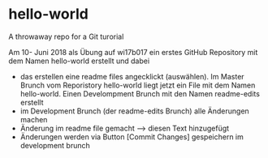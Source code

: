 # hello-world
A throwaway repo for a Git turorial

Am 10- Juni 2018 als Übung auf wi17b017 ein erstes GitHub Repository mit dem Namen hello-world erstellt und dabei
  - das erstellen eine readme files angecklickt (auswählen).
Im Master Brunch vom Reporistory hello-world liegt jetzt ein File mit dem Namen hello-world.
Einen Develompment Brunch mit den Namen readme-edits erstellt
   - im Development Brunch (der readme-edits Brunch) alle Änderungen machen 
   - Änderung im readme file gemacht --> diesen Text hinzugefügt
   - Änderungen werden via Button [Commit Changes] gespeichern im development brunch 
